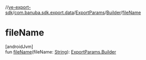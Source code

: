 //[ve-export-sdk](../../../../index.md)/[com.banuba.sdk.export.data](../../index.md)/[ExportParams](../index.md)/[Builder](index.md)/[fileName](file-name.md)

# fileName

[androidJvm]\
fun [fileName](file-name.md)(fileName: [String](https://kotlinlang.org/api/latest/jvm/stdlib/kotlin/-string/index.html)): [ExportParams.Builder](index.md)
